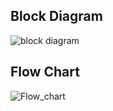 ## Block Diagram
![block diagram](https://user-images.githubusercontent.com/94282403/144083877-5937caef-49b7-4663-af86-2a443b9d0c04.png)


## Flow Chart
![Flow_chart](https://user-images.githubusercontent.com/94282403/143899546-eea4f268-0fad-48db-a431-92474e4c27fc.png)

